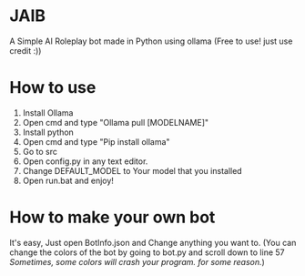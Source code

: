 # JAIB
A Simple AI Roleplay bot made in Python using ollama (Free to use! just use credit :))


# How to use
1. Install Ollama
2. Open cmd and type "Ollama pull [MODELNAME]"
3. Install python
4. Open cmd and type "Pip install ollama"
5. Go to src
6. Open config.py in any text editor.
7. Change DEFAULT_MODEL to Your model that you installed
8. Open run.bat and enjoy!

# How to make your own bot
It's easy, Just open BotInfo.json and Change anything you want to. (You can change the colors of the bot by going to bot.py and scroll down to line 57 *Sometimes, some colors will crash your program. for some reason.*)
